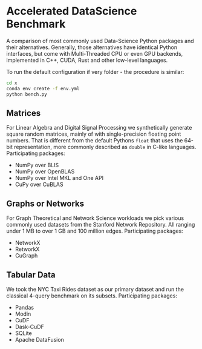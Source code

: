 # Accelerated DataScience Benchmark

A comparison of most commonly used Data-Science Python packages and their alternatives.
Generally, those alternatives have identical Python interfaces, but come with Multi-Threaded CPU or even GPU backends, implemented in C++, CUDA, Rust and other low-level languages.

To run the default configuration if  very folder - the procedure is similar:

```sh
cd x
conda env create -f env.yml
python bench.py
```

## Matrices

For Linear Algebra and Digital Signal Processing we synthetically generate square random matrices, mainly of with single-precision floating point numbers.
That is different from the default Pythons `float` that uses the 64-bit representation, more commonly described as `double` in C-like languages.
Participating packages:

* NumPy over BLIS
* NumPy over OpenBLAS
* NumPy over Intel MKL and One API
* CuPy over CuBLAS

## Graphs or Networks

For Graph Theoretical and Network Science workloads we pick various commonly used datasets from the Stanford Network Repository.
All ranging under 1 MB to over 1 GB and 100 million edges.
Participating packages:

* NetworkX
* RetworkX
* CuGraph

## Tabular Data

We took the NYC Taxi Rides dataset as our primary dataset and run the classical 4-query benchmark on its subsets.
Participating packages:

* Pandas
* Modin
* CuDF
* Dask-CuDF
* SQLite
* Apache DataFusion

